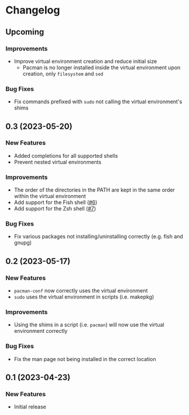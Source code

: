 # Changelog

## Upcoming

### Improvements
- Improve virtual environment creation and reduce initial size
    - Pacman is no longer installed inside the virtual environment upon creation,
    only `filesystem` and `sed`

### Bug Fixes
- Fix commands prefixed with `sudo` not calling the virtual environment's shims


## 0.3 (2023-05-20)

### New Features
- Added completions for all supported shells
- Prevent nested virtual environments

### Improvements
- The order of the directories in the PATH are kept in the same order within the virtual environment
- Add support for the Fish shell ([#6](https://github.com/jdholtz/pacman-venv/pull/6))
- Add support for the Zsh shell ([#7](https://github.com/jdholtz/pacman-venv/pull/7))

### Bug Fixes
- Fix various packages not installing/uninstalling correctly (e.g. fish and gnupg)


## 0.2 (2023-05-17)

### New Features
- `pacman-conf` now correctly uses the virtual environment
- `sudo` uses the virtual environment in scripts (i.e. makepkg)

### Improvements
- Using the shims in a script (i.e. `pacman`) will now use the virtual environment correctly

### Bug Fixes
- Fix the man page not being installed in the correct location


## 0.1 (2023-04-23)

### New Features
- Initial release
